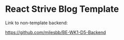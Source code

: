 # React Strive Blog Template

Link to non-template backend:

https://github.com/milesbb/BE-WK1-D5-Backend